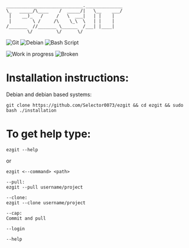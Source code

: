    _____________________________.______________
    \_   _____/\____    /  _____/|   \__    ___/
     |    __)_   /     /   \  ___|   | |    |   
     |        \ /     /\    \_\  \   | |    |   
    /_______  //_______ \______  /___| |____|   
            \/         \/      \/               
![Git](https://img.shields.io/badge/git-%23F05033.svg?style=for-the-badge&logo=git&logoColor=white)
![Debian](https://img.shields.io/badge/Debian-D70A53?style=for-the-badge&logo=debian&logoColor=white)
![Bash Script](https://img.shields.io/badge/bash_script-%23121011.svg?style=for-the-badge&logo=gnu-bash&logoColor=white)


![Work in progress](https://img.shields.io/badge/Work%20in%20progress!%20-%20%238B8000)
![Broken](https://img.shields.io/badge/BROKEN%20SCRIPT!%20-%20red)


# Installation instructions:
Debian and debian based systems:
```
git clone https://github.com/Selector0073/ezgit && cd ezgit && sudo bash ./installation
```

# To get help type:
```
ezgit --help
```
or
```
ezgit <--command> <path>

--pull:
ezgit --pull username/project

--clone:
ezgit --clone username/project

--cap:
Commit and pull

--login

--help
```

